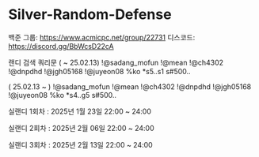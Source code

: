 # Silver-Random-Defense


백준 그룹: https://www.acmicpc.net/group/22731
디스코드: https://discord.gg/BbWcsD22cA

랜디 검색 쿼리문
( ~ 25.02.13)
!@sadang_mofun !@mean !@ch4302 !@dnpdhd !@jgh05168 !@juyeon08 %ko *s5..s1 s#500..

( 25.02.13 ~ )
!@sadang_mofun !@mean !@ch4302 !@dnpdhd !@jgh05168 !@juyeon08 %ko *s4..g5 s#500..

실랜디 1회차 : 2025년 1월 23일 22:00 ~ 24:00

실랜디 2회차 : 2025년 2월 06일 22:00 ~ 24:00

실랜디 3회차 : 2025년 2월 13일 22:00 ~ 24:00
